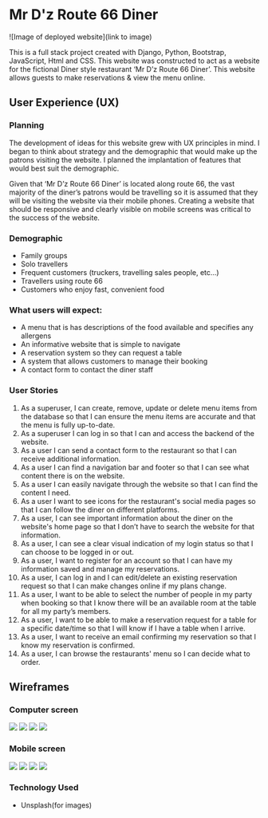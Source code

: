 # Mr D'z Route 66 Diner

![Image of deployed website](link to image)



This is a full stack project created with Django, Python, Bootstrap, JavaScript, Html and CSS. This website was constructed to act as a website for the fictional Diner style restaurant ‘Mr D’z Route 66 Diner’. This website allows guests to make reservations & view the menu online.  

## User Experience (UX)

### Planning

The development of ideas for this website grew with UX principles in mind. I began to think about strategy and the demographic that would make up the patrons visiting the website. I planned the implantation of features that would best suit the demographic. 

Given that ‘Mr D’z Route 66 Diner’ is located along route 66, the vast majority of the diner’s patrons would be travelling so it is assumed that they will be visiting the website via their mobile phones. Creating a website that should be responsive and clearly visible on mobile screens was critical to the success of the website. 

### Demographic 

- Family groups
- Solo travellers
- Frequent customers (truckers, travelling sales people, etc...)
- Travellers using route 66 
- Customers who enjoy fast, convenient food

### What users will expect:

- A menu that is has descriptions of the food available and specifies any allergens
- An informative website that is simple to navigate 
- A reservation system so they can request a table
- A system that allows customers to manage their booking
- A contact form to contact the diner staff

### User Stories 

1. As a superuser, I can create, remove, update or delete menu items from the database so that I can ensure the menu items are accurate and that the menu is fully up-to-date.
2. As a superuser I can log in so that I can and access the backend of the website.
3. As a user I can send a contact form to the restaurant so that I can receive additional information.
4. As a user I can find a navigation bar and footer so that I can see what content there is on the website.
5. As a user I can easily navigate through the website so that I can find the content I need.
6. As a user I want to see icons for the restaurant's social media pages so that I can follow the diner on different platforms.
7. As a user, I can see important information about the diner on the website's home page so that I don’t have to search the website for that information.
8. As a user, I can see a clear visual indication of my login status so that I can choose to be logged in or out.
9. As a user, I want to register for an account so that I can have my information saved and manage my reservations.
10. As a user, I can log in and I can edit/delete an existing reservation request so that I can make changes online if my plans change.
11. As a user, I want to be able to select the number of people in my party when booking so that I know there will be an available room at the table for all my party’s members.
12. As a user, I want to be able to make a reservation request for a table for a specific date/time so that I will know if I have a table when I arrive.
13. As a user, I want to receive an email confirming my reservation so that I know my reservation is confirmed.
15. As a user, I can browse the restaurants' menu so I can decide what to order.
    

## Wireframes

### Computer screen 

![](https://res.cloudinary.com/djbdldshh/image/upload/v1681953169/Landing_Page_el2ykk.jpg)
![](https://res.cloudinary.com/djbdldshh/image/upload/v1681953170/Reservation_page_pjlql0.jpg)
![](https://res.cloudinary.com/djbdldshh/image/upload/v1681953169/Menu_page_uhecfh.jpg)
![](https://res.cloudinary.com/djbdldshh/image/upload/v1681953169/Contact_page_u2rx7k.jpg)


### Mobile screen 

![](https://res.cloudinary.com/djbdldshh/image/upload/v1681953169/Mobile_Landing_page_fwa1sm.jpg)
![](https://res.cloudinary.com/djbdldshh/image/upload/v1681953170/Mobile_Reservation_page_y7mepu.jpg)
![](https://res.cloudinary.com/djbdldshh/image/upload/v1681953505/Mobile_Menu_Page_g0vlzd.jpg)
![](https://res.cloudinary.com/djbdldshh/image/upload/v1681953169/Mobile_Contact_page_apcchi.jpg)


### Technology Used 

- Unsplash(for images)